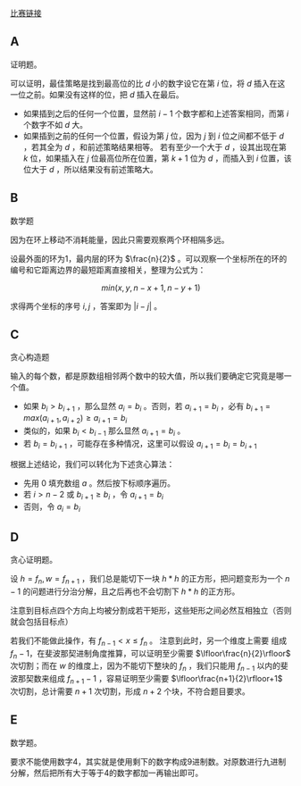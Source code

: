 [比赛链接](https://codeforces.com/contest/1811)

## A

证明题。

可以证明，最佳策略是找到最高位的比 $d$ 小的数字设它在第 $i$ 位，将 $d$ 插入在这一位之前。如果没有这样的位，把 $d$ 插入在最后。

* 如果插到之后的任何一个位置，显然前 $i-1$ 个数字都和上述答案相同，而第 $i$ 个数字不如 $d$ 大。
* 如果插到之前的任何一个位置，假设为第 $j$ 位，因为 $j$ 到 $i$ 位之间都不低于 $d$ ，若其全为 $d$ ，和前述策略结果相等。 若有至少一个大于 $d$ ，设其出现在第 $k$ 位，如果插入在 $j$ 位最高位所在位置，第 $k+1$ 位为 $d$ ，而插入到 $i$ 位置，该位大于 $d$ ，所以结果没有前述策略大。

## B

数学题

因为在环上移动不消耗能量，因此只需要观察两个环相隔多远。

设最外面的环为1，最内层的环为 $\frac{n}{2}$ 。可以观察一个坐标所在的环的编号和它距离边界的最短距离直接相关，整理为公式为：

$$
min(x, y, n-x+1, n-y+1)
$$

求得两个坐标的序号 $i,j$ ，答案即为 $|i-j|$ 。

## C

贪心构造题

输入的每个数，都是原数组相邻两个数中的较大值，所以我们要确定它究竟是哪一个值。

* 如果 $b_i\gt b_{i+1}$ ，那么显然 $a_i=b_i$ 。否则，若 $a_{i+1}=b_i$ ，必有 $b_{i+1}=max(a_{i+1},a_{i+2}) \ge a_{i+1} = b_i$
* 类似的，如果 $b_i \lt b_{i-1}$ 那么显然 $a_{i+1}=b_i$ 。
* 若 $b_i=b_{i+1}$ ，可能存在多种情况，这里可以假设 $a_{i+1}=b_i=b_{i+1}$ 

根据上述结论，我们可以转化为下述贪心算法：

* 先用 $0$ 填充数组 $a$ 。然后按下标顺序遍历。
* 若 $i\gt n-2$ 或 $b_{i+1}\ge b_i$ ，令 $a_{i+1}=b_i$
* 否则，令 $a_{i}=b_i$ 

## D

贪心证明题。

设 $h=f_n, w=f_{n+1}$ ，我们总是能切下一块 $h*h$ 的正方形，把问题变形为一个 $n-1$ 的问题进行分治分解，且之后再也不会切割下 $h*h$ 的正方形。

注意到目标点四个方向上均被分割成若干矩形，这些矩形之间必然互相独立（否则就会包括目标点）

若我们不能做此操作，有 $f_{n-1}<x\le f_n$ 。 注意到此时，另一个维度上需要
组成 $f_n-1$，在斐波那契进制角度推算，可以证明至少需要 $\lfloor\frac{n}{2}\rfloor$ 次切割；而在 $w$ 的维度上，因为不能切下整块的 $f_n$ ，我们只能用 $f_{n-1}$ 以内的斐波那契数来组成 $f_{n+1}-1$ ，容易证明至少需要 $\lfloor\frac{n+1}{2}\rfloor+1$ 次切割，总计需要 $n+1$ 次切割，形成 $n+2$ 个块，不符合题目要求。

## E

数学题。

要求不能使用数字4，其实就是使用剩下的数字构成9进制数。对原数进行九进制分解，然后把所有大于等于4的数字都加一再输出即可。